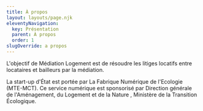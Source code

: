 ```yaml
---
title: À propos
layout: layouts/page.njk
eleventyNavigation:
  key: Présentation
  parent: À propos
  order: 1
slugOverride: a propos
---
```


L'objectif de Médiation Logement est de résoudre les litiges locatifs entre locataires et bailleurs par la médiation.

La start-up d'État est portée par La Fabrique Numérique de l'Ecologie (MTE-MCT). Ce service numérique est sponsorisé par Direction générale de l'Aménagement, du Logement et de la Nature , Ministère de la Transition Écologique.